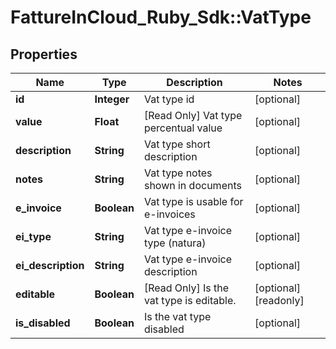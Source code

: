 # FattureInCloud_Ruby_Sdk::VatType

## Properties

| Name | Type | Description | Notes |
| ---- | ---- | ----------- | ----- |
| **id** | **Integer** | Vat type id | [optional] |
| **value** | **Float** | [Read Only] Vat type percentual value | [optional] |
| **description** | **String** | Vat type short description | [optional] |
| **notes** | **String** | Vat type notes shown in documents | [optional] |
| **e_invoice** | **Boolean** | Vat type is usable for e-invoices | [optional] |
| **ei_type** | **String** | Vat type e-invoice type (natura) | [optional] |
| **ei_description** | **String** | Vat type e-invoice description | [optional] |
| **editable** | **Boolean** | [Read Only] Is the vat type is editable. | [optional][readonly] |
| **is_disabled** | **Boolean** | Is the vat type disabled | [optional] |

